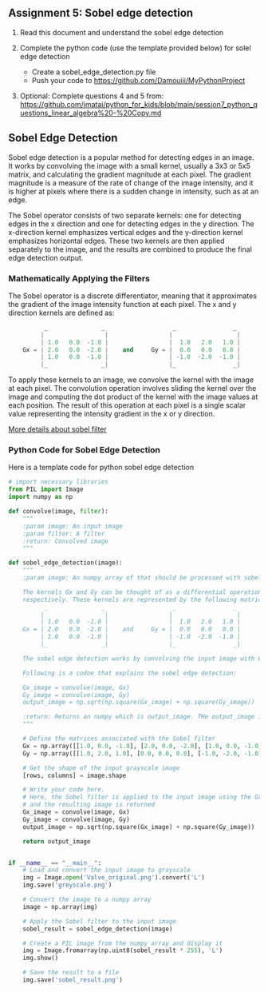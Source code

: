 ## Assignment 5: Sobel edge detection
1) Read this document and understand the sobel edge detection
2) Complete the python code (use the template provided below) for solel edge detection 
   - Create a sobel_edge_detection.py file
   - Push your code to https://github.com/Damouiii/MyPythonProject 

3) Optional:  Complete questions 4 and 5 from: https://github.com/jmatai/python_for_kids/blob/main/session7_python_questions_linear_algebra%20-%20Copy.md
   
## Sobel Edge Detection

Sobel edge detection is a popular method for detecting edges in an image. It works by convolving the image with a small kernel, usually a 3x3 or 5x5 matrix, and calculating the gradient magnitude at each pixel. The gradient magnitude is a measure of the rate of change of the image intensity, and it is higher at pixels where there is a sudden change in intensity, such as at an edge.

The Sobel operator consists of two separate kernels: one for detecting edges in the x direction and one for detecting edges in the y direction. The x-direction kernel emphasizes vertical edges and the y-direction kernel emphasizes horizontal edges. These two kernels are then applied separately to the image, and the results are combined to produce the final edge detection output.

### Mathematically Applying the Filters

The Sobel operator is a discrete differentiator, meaning that it approximates the gradient of the image intensity function at each pixel. The x and y direction kernels are defined as:

```python
          _               _                   _                _
         |                 |                 |                  |
         | 1.0   0.0  -1.0 |                 |  1.0   2.0   1.0 |
    Gx = | 2.0   0.0  -2.0 |    and     Gy = |  0.0   0.0   0.0 |
         | 1.0   0.0  -1.0 |                 | -1.0  -2.0  -1.0 |
         |_               _|                 |_                _|
```

To apply these kernels to an image, we convolve the kernel with the image at each pixel. The convolution operation involves sliding the kernel over the image and computing the dot product of the kernel with the image values at each position. The result of this operation at each pixel is a single scalar value representing the intensity gradient in the x or y direction.

[More details about sobel filter](https://en.wikipedia.org/wiki/Sobel_operator)



### Python Code for Sobel Edge Detection

Here is a template code for python sobel edge detection 


```python
# import necessary libraries
from PIL import Image
import numpy as np

def convolve(image, filter):
    """
    :param image: An input image
    :param filter: A filter
    :return: Convolved image
    """

def sobel_edge_detection(image):
    """
    :param image: An numpy array of that should be processed with sobel filter

    The kernels Gx and Gy can be thought of as a differential operation in the "input_image" array in the directions x and y
    respectively. These kernels are represented by the following matrices:
          _               _                   _                _
         |                 |                 |                  |
         | 1.0   0.0  -1.0 |                 |  1.0   2.0   1.0 |
    Gx = | 2.0   0.0  -2.0 |    and     Gy = |  0.0   0.0   0.0 |
         | 1.0   0.0  -1.0 |                 | -1.0  -2.0  -1.0 |
         |_               _|                 |_                _|

    The sobel edge detection works by convolving the input image with Gx, then Gy, and storing the sqrt of (GxGx + Gy*Gy) into the output image.

    Following is a codoe that explains the sobel edge detection:

    Gx_image = convolve(image, Gx)
    Gy_image = convolve(image, Gy)
    output_image = np.sqrt(np.square(Gx_image) + np.square(Gy_image))

    :return: Returns an numpy which is output_image. THe output_image is an array that is the result of applying Gx and Gy as shown above. 
    """

    # Define the matrices associated with the Sobel filter
    Gx = np.array([[1.0, 0.0, -1.0], [2.0, 0.0, -2.0], [1.0, 0.0, -1.0]])
    Gy = np.array([[1.0, 2.0, 1.0], [0.0, 0.0, 0.0], [-1.0, -2.0, -1.0]])

    # Get the shape of the input grayscale image
    [rows, columns] = image.shape

    # Write your code here.
    # Here, the Sobel filter is applied to the input image using the Gx and Gy kernels
    # and the resulting image is returned
    Gx_image = convolve(image, Gx)
    Gy_image = convolve(image, Gy)
    output_image = np.sqrt(np.square(Gx_image) + np.square(Gy_image))

    return output_image


if __name__ == "__main__":
    # Load and convert the input image to grayscale
    img = Image.open('Valve_original.png').convert('L')
    img.save('greyscale.png')

    # Convert the image to a numpy array
    image = np.array(img)

    # Apply the Sobel filter to the input image
    sobel_result = sobel_edge_detection(image)

    # Create a PIL image from the numpy array and display it
    img = Image.fromarray(np.uint8(sobel_result * 255), 'L')
    img.show()

    # Save the result to a file
    img.save('sobel_result.png')

```

